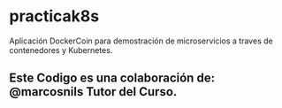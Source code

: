 # practicak8s
Aplicación DockerCoin para demostración de microservicios a traves de contenedores y Kubernetes.
## Este Codigo es una colaboración de: @marcosnils Tutor del Curso. 
